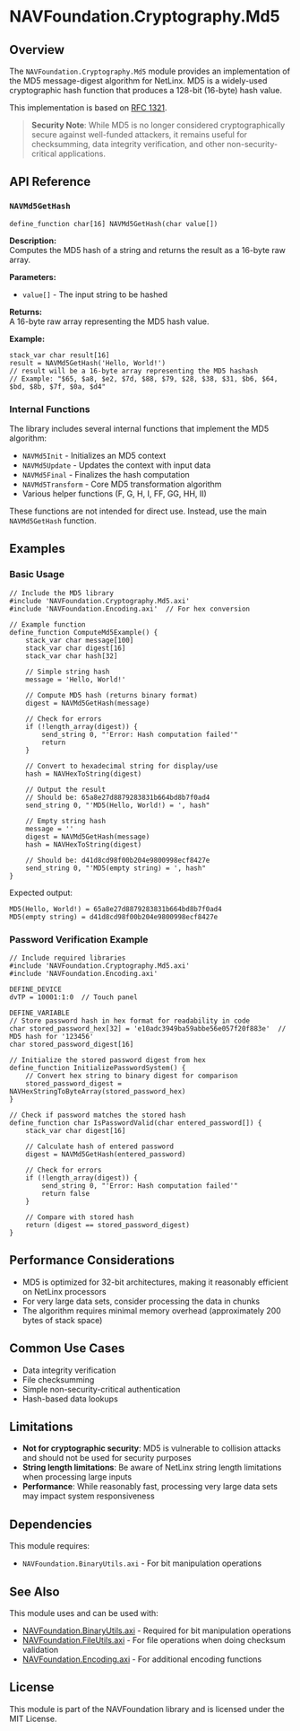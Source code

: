 # NAVFoundation.Cryptography.Md5

## Overview

The `NAVFoundation.Cryptography.Md5` module provides an implementation of the MD5 message-digest algorithm for NetLinx. MD5 is a widely-used cryptographic hash function that produces a 128-bit (16-byte) hash value.

This implementation is based on [RFC 1321](https://www.rfc-editor.org/rfc/rfc1321).

> **Security Note**: While MD5 is no longer considered cryptographically secure against well-funded attackers, it remains useful for checksumming, data integrity verification, and other non-security-critical applications.

## API Reference

### `NAVMd5GetHash`

```netlinx
define_function char[16] NAVMd5GetHash(char value[])
```

**Description:**  
Computes the MD5 hash of a string and returns the result as a 16-byte raw array.

**Parameters:**

- `value[]` - The input string to be hashed

**Returns:**  
A 16-byte raw array representing the MD5 hash value.

**Example:**

```netlinx
stack_var char result[16]
result = NAVMd5GetHash('Hello, World!')
// result will be a 16-byte array representing the MD5 hashash
// Example: "$65, $a8, $e2, $7d, $88, $79, $28, $38, $31, $b6, $64, $bd, $8b, $7f, $0a, $d4"
```

### Internal Functions

The library includes several internal functions that implement the MD5 algorithm:

- `NAVMd5Init` - Initializes an MD5 context
- `NAVMd5Update` - Updates the context with input data
- `NAVMd5Final` - Finalizes the hash computation
- `NAVMd5Transform` - Core MD5 transformation algorithm
- Various helper functions (F, G, H, I, FF, GG, HH, II)

These functions are not intended for direct use. Instead, use the main `NAVMd5GetHash` function.

## Examples

### Basic Usage

```netlinx
// Include the MD5 library
#include 'NAVFoundation.Cryptography.Md5.axi'
#include 'NAVFoundation.Encoding.axi'  // For hex conversion

// Example function
define_function ComputeMd5Example() {
    stack_var char message[100]
    stack_var char digest[16]
    stack_var char hash[32]

    // Simple string hash
    message = 'Hello, World!'

    // Compute MD5 hash (returns binary format)
    digest = NAVMd5GetHash(message)

    // Check for errors
    if (!length_array(digest)) {
        send_string 0, "'Error: Hash computation failed'"
        return
    }

    // Convert to hexadecimal string for display/use
    hash = NAVHexToString(digest)

    // Output the result
    // Should be: 65a8e27d8879283831b664bd8b7f0ad4
    send_string 0, "'MD5(Hello, World!) = ', hash"

    // Empty string hash
    message = ''
    digest = NAVMd5GetHash(message)
    hash = NAVHexToString(digest)

    // Should be: d41d8cd98f00b204e9800998ecf8427e
    send_string 0, "'MD5(empty string) = ', hash"
}
```

Expected output:

```
MD5(Hello, World!) = 65a8e27d8879283831b664bd8b7f0ad4
MD5(empty string) = d41d8cd98f00b204e9800998ecf8427e
```

### Password Verification Example

```netlinx
// Include required libraries
#include 'NAVFoundation.Cryptography.Md5.axi'
#include 'NAVFoundation.Encoding.axi'

DEFINE_DEVICE
dvTP = 10001:1:0  // Touch panel

DEFINE_VARIABLE
// Store password hash in hex format for readability in code
char stored_password_hex[32] = 'e10adc3949ba59abbe56e057f20f883e'  // MD5 hash for '123456'
char stored_password_digest[16]

// Initialize the stored password digest from hex
define_function InitializePasswordSystem() {
    // Convert hex string to binary digest for comparison
    stored_password_digest = NAVHexStringToByteArray(stored_password_hex)
}

// Check if password matches the stored hash
define_function char IsPasswordValid(char entered_password[]) {
    stack_var char digest[16]

    // Calculate hash of entered password
    digest = NAVMd5GetHash(entered_password)

    // Check for errors
    if (!length_array(digest)) {
        send_string 0, "'Error: Hash computation failed'"
        return false
    }

    // Compare with stored hash
    return (digest == stored_password_digest)
}
```

<!-- ### File Checksum Validation

```netlinx
// Include required libraries
#include 'NAVFoundation.Cryptography.Md5.axi'
#include 'NAVFoundation.Encoding.axi'
#include 'NAVFoundation.FileUtils.axi'  // For file operations

DEFINE_DEVICE
dvDevice = 5001:1:0  // Device that can send file data

DEFINE_VARIABLE
// Expected hash in hex format for readability
char expected_file_hash_hex[32] = '8b7588b30498654be2626aac62ef37a5'  // Example hash
char expected_file_digest[16]
char received_file_buffer[10000]

// Initialize the checksum validation system
define_function InitializeChecksumSystem() {
    // Convert hex string to binary digest for comparison
    expected_file_digest = NAVHexStringToByteArray(expected_file_hash_hex)

    // Clear the buffer
    clear_buffer received_file_buffer
}

DEFINE_EVENT

// System initialization
define_start {
    InitializeChecksumSystem()
}

// Example event handler for receiving file data
data_event[dvDevice] {
    online: {
        clear_buffer received_file_buffer
    }

    string: {
        // Accumulate received data into buffer
        received_file_buffer = "received_file_buffer, data.text"

        // Check if we received complete file (this is just an example)
        if (find_string(received_file_buffer, 'EOF', 1)) {
            stack_var char file_content[10000]
            stack_var char digest[16]
            stack_var char actual_hash[32]

            // Extract file content without EOF marker
            file_content = remove_string(received_file_buffer, 'EOF', 1)

            // Calculate hash of received file
            digest = NAVMd5GetHash(file_content)

            // Check for errors
            if (!length_array(digest)) {
                send_string 0, "'Error: Hash computation failed'"
                return
            }

            // Convert digest to hex for display
            actual_hash = NAVByteArrayToHexString(digest)

            // Validate file integrity
            if (digest == expected_file_digest) {
                send_string 0, "'File integrity check passed!'"
            }
            else {
                send_string 0, "'File integrity check failed!'"
                send_string 0, "'Expected: ', expected_file_hash_hex"
                send_string 0, "'Actual  : ', actual_hash"
            }
        }
    }
}
``` -->

## Performance Considerations

- MD5 is optimized for 32-bit architectures, making it reasonably efficient on NetLinx processors
- For very large data sets, consider processing the data in chunks
- The algorithm requires minimal memory overhead (approximately 200 bytes of stack space)

## Common Use Cases

- Data integrity verification
- File checksumming
- Simple non-security-critical authentication
- Hash-based data lookups

## Limitations

- **Not for cryptographic security**: MD5 is vulnerable to collision attacks and should not be used for security purposes
- **String length limitations**: Be aware of NetLinx string length limitations when processing large inputs
- **Performance**: While reasonably fast, processing very large data sets may impact system responsiveness

## Dependencies

This module requires:

- `NAVFoundation.BinaryUtils.axi` - For bit manipulation operations

## See Also

This module uses and can be used with:

- [NAVFoundation.BinaryUtils.axi](../Utils/NAVFoundation.BinaryUtils.md) - Required for bit manipulation operations
- [NAVFoundation.FileUtils.axi](../FileUtils/NAVFoundation.FileUtils.md) - For file operations when doing checksum validation
- [NAVFoundation.Encoding.axi](../Encoding/NAVFoundation.Encoding.md) - For additional encoding functions

## License

This module is part of the NAVFoundation library and is licensed under the MIT License.
